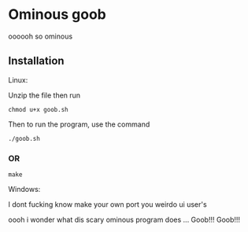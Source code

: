 # Ominous goob

oooooh so ominous

 ## Installation
Linux:

 Unzip the file then run

 
 ```
chmod u+x goob.sh
```

Then to run the program, use the command 

 ```
./goob.sh
```

### OR

```
make
```
Windows:

I dont fucking know make your own port you weirdo ui user's

oooh i wonder what dis scary ominous program does ... 
Goob!!!
Goob!!!
